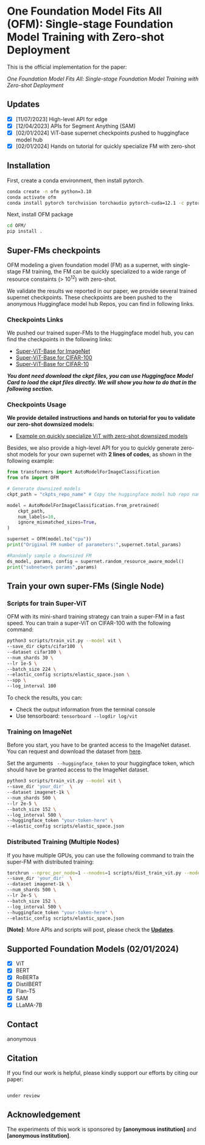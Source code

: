 # One Foundation Model Fits All (OFM): Single-stage Foundation Model Training with Zero-shot Deployment

This is the official implementation for the paper:

_One Foundation Model Fits All: Single-stage Foundation Model Training with Zero-shot Deployment_

## Updates

- [x] [11/07/2023] High-level API for edge
- [x] [12/04/2023] APIs for Segment Anything (SAM)
- [x] [02/01/2024] ViT-base supernet checkpoints pushed to huggingface model hub
- [x] [02/01/2024] Hands on tutorial for quickly specialize FM with zero-shot

## Installation

First, create a conda environment, then install pytorch.

```bash
conda create -n ofm python=3.10
conda activate ofm
conda install pytorch torchvision torchaudio pytorch-cuda=12.1 -c pytorch -c nvidia
```

Next, install OFM package

```bash
cd OFM/
pip install .
```

## Super-FMs checkpoints

OFM modeling a given foundation model (FM) as a supernet, with single-stage FM training, the FM can be quickly specialized to a wide range of resource constaints (> $10^{12}$) with zero-shot.

We validate the results we reported in our paper, we provide several trained supernet checkpoints. These checkpoints are been pushed to the anonymous Huggingface model hub Repos, you can find in following links.

### Checkpoints Links

We pushed our trained super-FMs to the Huggingface model hub, you can find the checkpoints in the following links:

- [Super-ViT-Base for ImageNet](https://huggingface.co/yusx-swapp/ofm-vit-base-patch16-224-imagenet)
- [Super-ViT-Base for CIFAR-100](https://huggingface.co/yusx-swapp/ofm-vit-base-patch16-224-cifar100)
- [Super-ViT-Base for CIFAR-10](https://huggingface.co/yusx-swapp/ofm-vit-base-patch16-224-cifar10)

**_You dont need download the ckpt files, you can use Huggingface Model Card to load the ckpt files directly.
We will show you how to do that in the following section._**

### Checkpoints Usage

**We provide detailed instructions and hands on tutorial for you to validate our zero-shot downsized models:**

- [Example on quickly specialize ViT with zero-shot downsized models](./examples/post_training_deployment/vit_zero_shot_specialization_turorial.ipynb)

Besides, we also provide a high-level API for you to quickly generate zero-shot models for your own supernet with **2 lines of codes**, as shown in the following example:

```python
from transformers import AutoModelForImageClassification
from ofm import OFM

# Generate downsized models
ckpt_path = "ckpts_repo_name" # Copy the huggingface model hub repo name from above link

model = AutoModelForImageClassification.from_pretrained(
    ckpt_path,
    num_labels=10,
    ignore_mismatched_sizes=True,
)

supernet = OFM(model.to("cpu"))
print("Original FM number of parameters:",supernet.total_params)

#Randomly sample a downsized FM
ds_model, params, config = supernet.random_resource_aware_model()
print("subnetwork params",params)
```

## Train your own super-FMs (Single Node)

### Scripts for train Super-ViT

OFM with its mini-shard training strategy can train a super-FM in a fast speed. You can train a super-ViT on CIFAR-100 with the following command:

```bash
python3 scripts/train_vit.py --model vit \
--save_dir ckpts/cifar100  \
--dataset cifar100 \
--num_shards 30 \
--lr 1e-5 \
--batch_size 224 \
--elastic_config scripts/elastic_space.json \
--spp \
--log_interval 100
```

To check the results, you can:

- Check the output information from the terminal console
- Use tensorboard: `tensorboard --logdir log/vit`

### Training on ImageNet

Before you start, you have to be granted access to the ImageNet dataset. You can request and download the dataset from [here](https://huggingface.co/datasets/imagenet-1k).

Set the arguments ` --huggingface_token` to your huggingface token, which should have be granted access to the ImageNet dataset.

```bash
python3 scripts/train_vit.py --model vit \
--save_dir 'your_dir'  \
--dataset imagenet-1k \
--num_shards 500 \
--lr 2e-5 \
--batch_size 152 \
--log_interval 500 \
--huggingface_token "your-token-here" \
--elastic_config scripts/elastic_space.json
```

### Distributed Training (Multiple Nodes)

If you have multiple GPUs, you can use the following command to train the super-FM with distributed training:

```bash
torchrun --nproc_per_node=1 --nnodes=1 scripts/dist_train_vit.py --model vit \
--save_dir 'your_dir'  \
--dataset imagenet-1k \
--num_shards 500 \
--lr 2e-5 \
--batch_size 152 \
--log_interval 500 \
--huggingface_token "your-token-here" \
--elastic_config scripts/elastic_space.json
```

**[Note]**: More APIs and scripts will post, please check the [**Updates**](#updates).

## Supported Foundation Models (02/01/2024)

- [x] ViT
- [x] BERT
- [x] RoBERTa
- [x] DistilBERT
- [x] Flan-T5
- [x] SAM
- [x] LLaMA-7B

## Contact

anonymous

<!-- ## TODO

- [x] ViT pre-trained ckpts
- [x] ViT FL simulation scripts
- [x] Tensorboard logger
- [x] Elastic space APIs for system-heteo
- [x] Load ckpt high-level APIs
- [x] Simulation scripts on GLUE
- [x] ViT CIFAR-100 ckpts
- [x] High level API for real edge-FL
- [x] API for segment anything (SAM)
- [x] Evaluate Scripts for resource-aware models
- [ ] BERT-large, FLAN-T5 ckpts
- [ ] Simulation scripts on SQUAD
- [ ] ONNX and TensorRT APIs for edge
- [ ] Tiny fedlib -->

## Citation

If you find our work is helpful, please kindly support our efforts by citing our paper:

```

under review

```

## Acknowledgement

The experiments of this work is sponsored by **[anonymous institution]** and **[anonymous institution]**.

```

```
